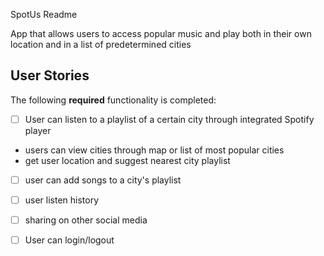 
SpotUs Readme

App that allows users to access popular music and play both in their own location and in a list of predetermined cities



## User Stories

The following **required** functionality is completed:

- [ ] User can listen to a playlist of a certain city through integrated Spotify player
- users can view cities through map or list of most popular cities 
- get user location and suggest nearest city playlist
- [ ] user can add songs to a city's playlist
- [ ] user listen history
- [ ] sharing on other social media 
- [ ] User can login/logout

